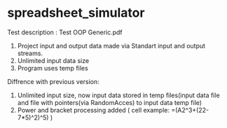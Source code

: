 # spreadsheet_simulator
Test description : Test OOP Generic.pdf
1. Project input and output data made via Standart input and output streams.
2. Unlimited input data size
3. Program uses temp files

Diffrence with previous version:
1. Unlimited input size, now input data stored in temp files(input data file and file with pointers(via RandomAcces) to input data temp file)
2. Power and bracket processing added ( cell example: =(A2^3+(22-7*5)^2)^5) )
